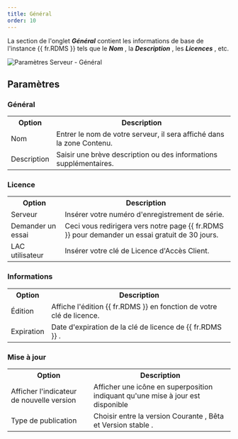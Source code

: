 ```yaml
---
title: Général
order: 10
---
```

La section de l'onglet ***Général*** contient les informations de base de l'instance {{ fr.RDMS }} tels que le ***Nom*** , la ***Description*** , les ***Licences*** , etc.  

![Paramètres Serveur - Général](https://webdevolutions.azureedge.net/docs/fr/server/ServerOp8006.png) 

## Paramètres 

### Général 

<table>
	<tr>
		<th>
Option 
		</th>
		<th>
Description 
		</th>
	</tr>
	<tr>
		<td>
Nom 
		</td>
		<td>
Entrer le nom de votre serveur, il sera affiché dans la zone Contenu. 
		</td>
	</tr>
	<tr>
		<td>
Description 
		</td>
		<td>
Saisir une brève description ou des informations supplémentaires. 
		</td>
	</tr>
</table>

### Licence 

<table>
	<tr>
		<th>
Option 
		</th>
		<th>
Description 
		</th>
	</tr>
	<tr>
		<td>
Serveur 
		</td>
		<td>
Insérer votre numéro d'enregistrement de série. 
		</td>
	</tr>
	<tr>
		<td>
Demander un essai 
		</td>
		<td>
Ceci vous redirigera vers notre page {{ fr.RDMS }} pour demander un essai gratuit de 30 jours. 
		</td>
	</tr>
	<tr>
		<td>
LAC utilisateur 
		</td>
		<td>
Insérer votre clé de Licence d'Accès Client. 
		</td>
	</tr>
</table>

### Informations 

<table>
	<tr>
		<th>
Option 
		</th>
		<th>
Description 
		</th>
	</tr>
	<tr>
		<td>
Édition 
		</td>
		<td>
Affiche l'édition {{ fr.RDMS }} en fonction de votre clé de licence. 
		</td>
	</tr>
	<tr>
		<td>
Expiration 
		</td>
		<td>
Date d'expiration de la clé de licence de {{ fr.RDMS }} . 
		</td>
	</tr>
</table>

### Mise à jour 

<table>
	<tr>
		<th>
Option 
		</th>
		<th>
Description 
		</th>
	</tr>
	<tr>
		<td>
Afficher l'indicateur de nouvelle version 
		</td>
		<td>
Afficher une icône en superposition indiquant qu'une mise à jour est disponible 
		</td>
	</tr>
	<tr>
		<td>
Type de publication 
		</td>
		<td>
Choisir entre la version Courante , Bêta et Version stable . 
		</td>
	</tr>
</table>


